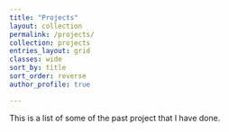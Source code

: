 ```yaml
---
title: "Projects"
layout: collection
permalink: /projects/
collection: projects
entries_layout: grid
classes: wide
sort_by: title
sort_order: reverse
author_profile: true

---
```


This is a list of some of the past project that I have done.

